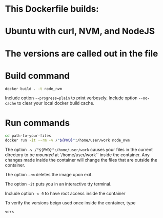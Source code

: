 # This Dockerfile builds:
# Ubuntu with curl, NVM, and NodeJS
# The versions are called out in the file


# Build command
```bash 
docker build . -t node_nvm
```
Include option `--progress=plain` to print verbosely.
Include option `--no-cache` to clear your local docker build cache.

# Run commands


```bash
cd path-to-your-files
docker run -it --rm -v /"${PWD}":/home/user/work node_nvm
```

The option `-v /"${PWD}":/home/user/work` causes your files in the current directory to be *mounted* at `/home/user/work`` inside the container. Any changes made inside the container will change the files that are outside the container.

The option `-rm` deletes the image upon exit.

The option `-it` puts you in an interactive tty terminal.

Include option `-u 0` to have root access inside the container


To verify the versions beign used once inside the container, type

```bash
vers
```



